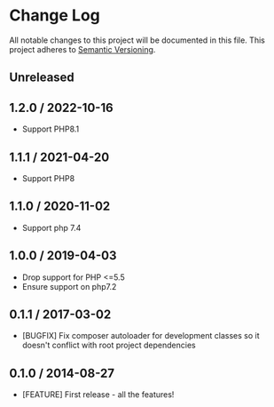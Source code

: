 # Change Log
All notable changes to this project will be documented in this file.
This project adheres to [Semantic Versioning](http://semver.org/).

## Unreleased

## 1.2.0 / 2022-10-16

* Support PHP8.1

## 1.1.1 / 2021-04-20

* Support PHP8

## 1.1.0 / 2020-11-02
* Support php 7.4

## 1.0.0 / 2019-04-03
* Drop support for PHP <=5.5
* Ensure support on php7.2

## 0.1.1 / 2017-03-02

* [BUGFIX] Fix composer autoloader for development classes so it doesn't conflict
  with root project dependencies

## 0.1.0 / 2014-08-27

* [FEATURE] First release - all the features!
